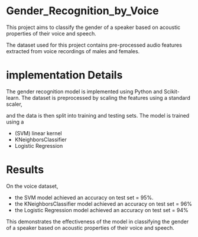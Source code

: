 # Gender_Recognition_by_Voice
This project aims to classify the gender of a speaker based on acoustic properties of their voice and speech.

The dataset used for this project contains pre-processed audio features extracted from voice recordings of males and females.

# implementation Details
The gender recognition model is implemented using Python and Scikit-learn. The dataset is preprocessed by scaling the features using a standard scaler, 

and the data is then split into training and testing sets. The model is trained using a 
- (SVM) linear kernel
- KNeighborsClassifier
- Logistic Regression

# Results
On the voice dataset, 

- the SVM model achieved an accuracy on test set = 95%. 
- the KNeighborsClassifier model achieved an accuracy on test set = 96%
- the Logistic Regression model achieved an accuracy on test set = 94%

This demonstrates the effectiveness of the model in classifying the gender of a speaker based on acoustic properties of their voice and speech.
